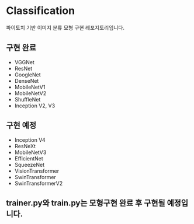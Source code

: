 # Classification
파이토치 기반 이미지 분류 모형 구현 레포지토리입니다.
## 구현 완료
- VGGNet
- ResNet
- GoogleNet
- DenseNet
- MobileNetV1
- MobileNetV2
- ShuffleNet
- Inception V2, V3
## 구현 예정
- Inception V4
- ResNeXt
- MobileNetV3
- EfficientNet
- SqueezeNet
- VisionTransformer
- SwinTransformer
- SwinTransformerV2

## trainer.py와 train.py는 모형구현 완료 후 구현될 예정입니다.
